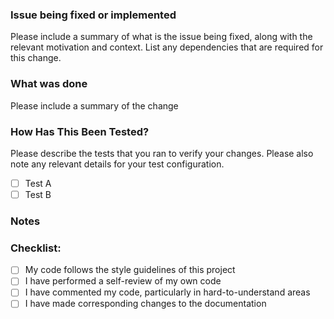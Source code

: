 ### Issue being fixed or implemented

Please include a summary of what is the issue being fixed, along with the relevant motivation and context.
List any dependencies that are required for this change.

### What was done

Please include a summary of the change

### How Has This Been Tested?

Please describe the tests that you ran to verify your changes. Please also note any relevant details for your test configuration.

- [ ] Test A
- [ ] Test B

### Notes


### Checklist:

- [ ] My code follows the style guidelines of this project
- [ ] I have performed a self-review of my own code
- [ ] I have commented my code, particularly in hard-to-understand areas
- [ ] I have made corresponding changes to the documentation
